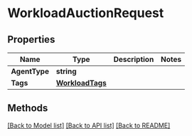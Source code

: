 # WorkloadAuctionRequest

## Properties

Name | Type | Description | Notes
------------ | ------------- | ------------- | -------------
**AgentType** | **string** |  | 
**Tags** | [**WorkloadTags**](WorkloadTags.md) |  | 

## Methods


[[Back to Model list]](../README.md#documentation-for-models) [[Back to API list]](../README.md#documentation-for-api-endpoints) [[Back to README]](../README.md)


